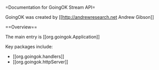 =Documentation for GoingOK Stream API=

GoingOK was created by [[http://andrewresearch.net Andrew Gibson]]

==Overview==

The main entry is [[org.goingok.Application]]

Key packages include:

 - [[org.goingok.handlers]]
 - [[org.goingok.httpServer]]
 
 